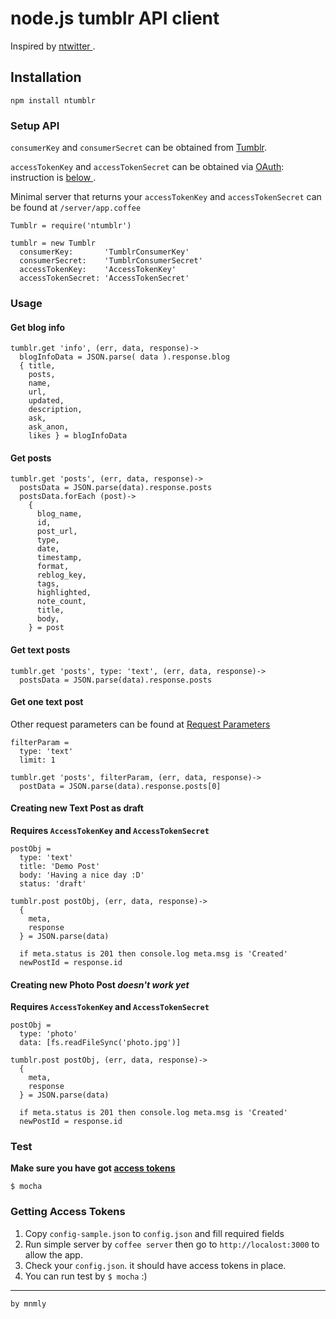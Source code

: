 # node.js tumblr API client

Inspired by [ ntwitter ](https://github.com/AvianFlu/ntwitter).

## Installation

    npm install ntumblr


### Setup API 

`consumerKey` and `consumerSecret` can be obtained from [Tumblr](http://www.tumblr.com/oauth/apps).

`accessTokenKey` and `accessTokenSecret` can be obtained via [OAuth](http://www.tumblr.com/docs/en/api/v2#oauth): instruction is [ below ](#access-token).

Minimal server that returns your `accessTokenKey` and `accessTokenSecret` can be found at `/server/app.coffee`
        
    Tumblr = require('ntumblr')

    tumblr = new Tumblr
      consumerKey:       'TumblrConsumerKey'
      consumerSecret:    'TumblrConsumerSecret'
      accessTokenKey:    'AccessTokenKey'
      accessTokenSecret: 'AccessTokenSecret'


### Usage

#### Get blog info

    tumblr.get 'info', (err, data, response)->
      blogInfoData = JSON.parse( data ).response.blog
      { title,
        posts,
        name,
        url,
        updated,
        description,
        ask,
        ask_anon,
        likes } = blogInfoData
    
#### Get posts

    tumblr.get 'posts', (err, data, response)->
      postsData = JSON.parse(data).response.posts
      postsData.forEach (post)->
        {
          blog_name,
          id,
          post_url,
          type,
          date,
          timestamp,
          format,
          reblog_key,
          tags,
          highlighted,
          note_count,
          title,
          body,
        } = post
    
#### Get text posts

    tumblr.get 'posts', type: 'text', (err, data, response)->
      postsData = JSON.parse(data).response.posts

#### Get one text post
Other request parameters can be found at [Request Parameters](http://www.tumblr.com/docs/en/api/v2#posts)

    filterParam =
      type: 'text'
      limit: 1
    
    tumblr.get 'posts', filterParam, (err, data, response)->
      postData = JSON.parse(data).response.posts[0]
    
#### Creating new Text Post as draft
__Requires `AccessTokenKey` and `AccessTokenSecret`__

    postObj =
      type: 'text'
      title: 'Demo Post'
      body: 'Having a nice day :D'
      status: 'draft'

    tumblr.post postObj, (err, data, response)->
      {
        meta,
        response
      } = JSON.parse(data)

      if meta.status is 201 then console.log meta.msg is 'Created'
      newPostId = response.id

#### Creating new Photo Post *doesn't work yet*

__Requires `AccessTokenKey` and `AccessTokenSecret`__

    postObj =
      type: 'photo'
      data: [fs.readFileSync('photo.jpg')]

    tumblr.post postObj, (err, data, response)->
      {
        meta,
        response
      } = JSON.parse(data)

      if meta.status is 201 then console.log meta.msg is 'Created'
      newPostId = response.id


### Test
**Make sure you have got [access tokens](#access-token)**

    $ mocha

### Getting Access Tokens<a name="access-token"></a>

1. Copy `config-sample.json` to `config.json` and fill required fields
2. Run simple server by `coffee server` then go to `http://localost:3000` to allow the app.
3. Check your `config.json`. it should have access tokens in place.
4. You can run test by `$ mocha` :)


-------------------------------------------------
`by mnmly`
